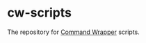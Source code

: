 cw-scripts
==========
The repository for [Command Wrapper](https://github.com/dirkarnez/cw) scripts. 
